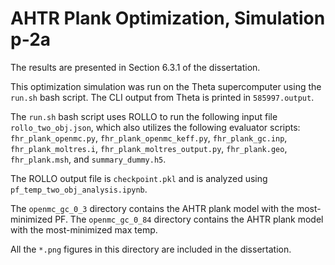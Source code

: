 # AHTR Plank Optimization, Simulation p-2a

The results are presented in Section 6.3.1 of the dissertation. 

This optimization simulation was run on the Theta supercomputer using the `run.sh` bash script. 
The CLI output from Theta is printed in `585997.output`. 

The `run.sh` bash script uses ROLLO to run the following input file `rollo_two_obj.json`, which also utilizes the following evaluator scripts:  `fhr_plank_openmc.py`, `fhr_plank_openmc_keff.py`, `fhr_plank_gc.inp`, `fhr_plank_moltres.i`, 
`fhr_plank_moltres_output.py`, `fhr_plank.geo`, `fhr_plank.msh`, and `summary_dummy.h5`.

The ROLLO output file is `checkpoint.pkl` and is analyzed using `pf_temp_two_obj_analysis.ipynb`. 

The `openmc_gc_0_3` directory contains the AHTR plank model with the most-minimized 
PF. The `openmc_gc_0_84` directory contains the AHTR plank model with the
most-minimized max temp. 

All the `*.png` figures in this directory are included in the dissertation.  
